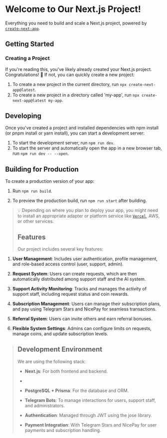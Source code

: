 # Welcome to Our Next.js Project!

Everything you need to build and scale a Next.js project, powered by [`create-next-app`](https://github.com/vercel/next.js).

## Getting Started

### Creating a Project

If you're reading this, you've likely already created your Next.js project. Congratulations! 🎉 If not, you can quickly create a new project:

1. To create a new project in the current directory, run `npx create-next-app@latest`.
2. To create a new project in a directory called 'my-app', run `npx create-next-app@latest my-app`.

## Developing

Once you've created a project and installed dependencies with npm install (or pnpm install or yarn install), you can start a development server:

1. To start the development server, run `npm run dev`.
2. To start the server and automatically open the app in a new browser tab, run `npm run dev -- --open`.

## Building for Production

To create a production version of your app:

1. Run `npm run build`.

2. To preview the production build, run `npm run start` after building.

> 💡 Depending on where you plan to deploy your app, you might need to install an appropriate adapter or platform service like [`Vercel`](https://vercel.com/), AWS, or other services.
>
> ## Features
> 
> Our project includes several key features:
> 
1. **User Management**: Includes user authentication, profile management, and role-based access control (user, support, admin).

2. **Request System**: Users can create requests, which are then automatically distributed among support staff and the AI system.

3. **Support Activity Monitoring**: Tracks and manages the activity of support staff, including request status and coin rewards.
   
4. **Subscription Management**: Users can manage their subscription plans, and pay using Telegram Stars and NicePay for seamless transactions.
   
5. **Referral System**: Users can invite others and earn referral bonuses.
   
6. **Flexible System Settings**: Admins can configure limits on requests, manage coins, and update subscription levels.

> ## Development Environment
>
> We are using the following stack:
>
> *  **Next.js**: For both frontend and backend.
> *  
> *  **PostgreSQL + Prisma**: For the database and ORM.
>
> *  **Telegram Bots**: To manage interactions for users, support staff, and administrators.
>
> *  **Authentication**: Managed through JWT using the jose library.
>
> *  **Payment Integration**: With Telegram Stars and NicePay for user payments and subscription handling.
